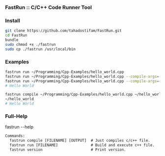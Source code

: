 ### FastRun :: C/C++ Code Runner Tool

### Install

```bash
git clone https://github.com/tahadostifam/FastRun.git
cd FastRun
bundle
sudo chmod +x ./fastrun
sudo cp ./fastrun /usr/local/bin
```

### Examples

```bash
fastrun run ~/Programming/Cpp-Examples/hello_world.cpp
fastrun run ~/Programming/Cpp-Examples/hello_world.cpp --compile-args=-Wall
fastrun run ~/Programming/Cpp-Examples/hello_world.cpp --compile-args=-Wall,-Weffc++,-Wextra
# Hello World
```

```bash
fastrun compile ~/Programming/Cpp-Examples/hello_world.cpp ~/hello_world
~/hello_world
# Hello World
```

### Full-Help

fastrun --help

```txt
Commands:
  fastrun compile [FILENAME] [OUTPUT]  # Just compiles c/c++ file.
  fastrun run [FILENAME]               # Build and execute c++ file.
  fastrun version                      # Print version.
```
